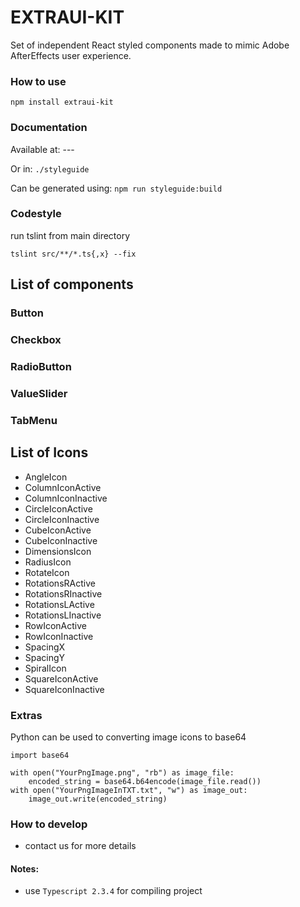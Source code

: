# EXTRAUI-KIT
Set of independent React styled components made to mimic Adobe AfterEffects user experience.

### How to use
`npm install extraui-kit`

### Documentation
Available at: ---

Or in: `./styleguide`

Can be generated using: `npm run styleguide:build`

### Codestyle

run tslint from main directory

`tslint src/**/*.ts{,x} --fix` 

## List of components


### Button

### Checkbox

### RadioButton

### ValueSlider

### TabMenu


## List of Icons

  - AngleIcon
  - ColumnIconActive
  - ColumnIconInactive
  - CircleIconActive
  - CircleIconInactive
  - CubeIconActive
  - CubeIconInactive
  - DimensionsIcon
  - RadiusIcon
  - RotateIcon
  - RotationsRActive
  - RotationsRInactive
  - RotationsLActive
  - RotationsLInactive
  - RowIconActive
  - RowIconInactive
  - SpacingX
  - SpacingY
  - SpiralIcon
  - SquareIconActive
  - SquareIconInactive


### Extras

Python can be used to converting image icons to base64

```
import base64

with open("YourPngImage.png", "rb") as image_file:
    encoded_string = base64.b64encode(image_file.read())
with open("YourPngImageInTXT.txt", "w") as image_out:
    image_out.write(encoded_string)
```

### How to develop
- contact us for more details

#### Notes:

- use `Typescript 2.3.4` for compiling project